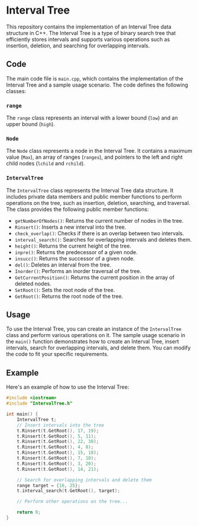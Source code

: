 # Interval Tree

This repository contains the implementation of an Interval Tree data structure in C++. The Interval Tree is a type of binary search tree that efficiently stores intervals and supports various operations such as insertion, deletion, and searching for overlapping intervals.

## Code

The main code file is `main.cpp`, which contains the implementation of the Interval Tree and a sample usage scenario. The code defines the following classes:

### `range`

The `range` class represents an interval with a lower bound (`low`) and an upper bound (`high`).

### `Node`

The `Node` class represents a node in the Interval Tree. It contains a maximum value (`Max`), an array of ranges (`ranges`), and pointers to the left and right child nodes (`lchild` and `rchild`).

### `IntervalTree`

The `IntervalTree` class represents the Interval Tree data structure. It includes private data members and public member functions to perform operations on the tree, such as insertion, deletion, searching, and traversal. The class provides the following public member functions:

- `getNumberOfNodes()`: Returns the current number of nodes in the tree.
- `Rinsert()`: Inserts a new interval into the tree.
- `check_overlap()`: Checks if there is an overlap between two intervals.
- `interval_search()`: Searches for overlapping intervals and deletes them.
- `height()`: Returns the current height of the tree.
- `inpre()`: Returns the predecessor of a given node.
- `insucc()`: Returns the successor of a given node.
- `del()`: Deletes an interval from the tree.
- `Inorder()`: Performs an inorder traversal of the tree.
- `GetCurrentPosition()`: Returns the current position in the array of deleted nodes.
- `SetRoot()`: Sets the root node of the tree.
- `GetRoot()`: Returns the root node of the tree.

## Usage

To use the Interval Tree, you can create an instance of the `IntervalTree` class and perform various operations on it. The sample usage scenario in the `main()` function demonstrates how to create an Interval Tree, insert intervals, search for overlapping intervals, and delete them. You can modify the code to fit your specific requirements.

## Example

Here's an example of how to use the Interval Tree:

```cpp
#include <iostream>
#include "IntervalTree.h"

int main() {
    IntervalTree t;
    // Insert intervals into the tree
    t.Rinsert(t.GetRoot(), 17, 19);
    t.Rinsert(t.GetRoot(), 5, 11);
    t.Rinsert(t.GetRoot(), 22, 30);
    t.Rinsert(t.GetRoot(), 4, 8);
    t.Rinsert(t.GetRoot(), 15, 18);
    t.Rinsert(t.GetRoot(), 7, 10);
    t.Rinsert(t.GetRoot(), 3, 20);
    t.Rinsert(t.GetRoot(), 14, 21);

    // Search for overlapping intervals and delete them
    range target = {16, 25};
    t.interval_search(t.GetRoot(), target);

    // Perform other operations on the tree...

    return 0;
}
```
